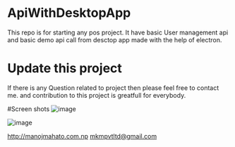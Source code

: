 # ApiWithDesktopApp
This repo is for starting any pos project.
It have basic User management api and basic demo api call from desctop app made with the help of electron.

# Update this project
If there is any Question related to project then please feel free to contact me.
and contribution to this project is greatfull for everybody.

#Screen shots
![image](https://cloud.githubusercontent.com/assets/6860588/23329865/02703966-fb69-11e6-8ae3-e1d7b7a701df.png)

![image](https://cloud.githubusercontent.com/assets/6860588/23329855/d2ea429a-fb68-11e6-867c-18c63d530ea6.png)

http://manojmahato.com.np
mkmpvtltd@gmail.com
